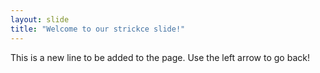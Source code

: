 ```yaml
---
layout: slide
title: "Welcome to our strickce slide!"
---
```

This is a new line to be added to the page.
Use the left arrow to go back!
